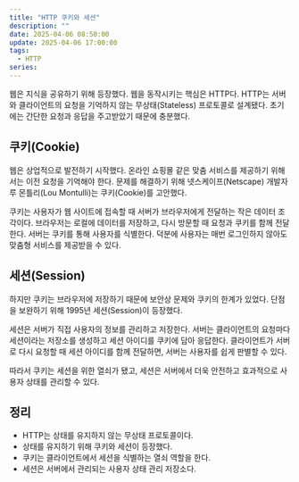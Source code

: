 ```yaml
---
title: "HTTP 쿠키와 세션"
description: ""
date: 2025-04-06 08:50:00
update: 2025-04-06 17:00:00
tags:
  - HTTP
series: 
---
```


웹은 지식을 공유하기 위해 등장했다. 웹을 동작시키는 핵심은 HTTP다. HTTP는 서버와 클라이언트의 요청을 기억하지 않는 무상태(Stateless) 프로토콜로 설계됐다. 초기에는 간단한 요청과 응답을 주고받았기 때문에 충분했다.


## 쿠키(Cookie)

웹은 상업적으로 발전하기 시작했다. 온라인 쇼핑몰 같은 맞춤 서비스를 제공하기 위해서는 이전 요청을 기억해야 한다. 문제를 해결하기 위해 넷스케이프(Netscape) 개발자 루 몬틀리(Lou Montulli)는 쿠키(Cookie)를 고안했다.

쿠키는 사용자가 웹 사이트에 접속할 때 서버가 브라우저에게 전달하는 작은 데이터 조각이다. 브라우저는 로컬에 데이터를 저장하고, 다시 방문할 때 요청과 쿠키를 함께 전달한다. 서버는 쿠키를 통해 사용자를 식별한다. 덕분에 사용자는 매번 로그인하지 않아도 맞춤형 서비스를 제공받을 수 있다.

## 세션(Session) 

하지만 쿠키는 브라우저에 저장하기 때문에 보안상 문제와 쿠키의 한계가 있었다. 단점을 보완하기 위해 1995년 세션(Session)이 등장했다.

세션은 서버가 직접 사용자의 정보를 관리하고 저장한다. 서버는 클라이언트의 요청마다 세션이라는 저장소를 생성하고 세션 아이디를 쿠키에 담아 응답한다. 클라이언트가 서버로 다시 요청할 때 세션 아이디를 함께 전달하면, 서버는 사용자를 쉽게 판별할 수 있다.

따라서 쿠키는 세션을 위한 열쇠가 됐고, 세션은 서버에서 더욱 안전하고 효과적으로 사용자 상태를 관리할 수 있다.

## 정리

- HTTP는 상태를 유지하지 않는 무상태 프로토콜이다.
- 상태를 유지하기 위해 쿠키와 세션이 등장했다.
- 쿠키는 클라이언트에서 세션을 식별하는 열쇠 역할을 한다.
- 세션은 서버에서 관리되는 사용자 상태 관리 저장소다.
